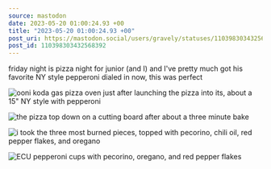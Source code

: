 ```yaml
---
source: mastodon
date: 2023-05-20 01:00:24.93 +00
title: "2023-05-20 01:00:24.93 +00"
post_uri: https://mastodon.social/users/gravely/statuses/110398303432568392
post_id: 110398303432568392
---
```

friday night is pizza night for junior (and I) and I've pretty much got his favorite NY style pepperoni dialed in now, this was perfect


![ooni koda gas pizza oven just after launching the pizza into its, about a 15" NY style with pepperoni ](/images/110398302049938238.jpeg)

![the pizza top down on a cutting board after about a three minute bake](/images/110398302264707947.jpeg)

![i took the three most burned pieces, topped with pecorino, chili oil, red pepper flakes, and oregano](/images/110398302598152210.jpeg)

![ECU pepperoni cups with pecorino, oregano, and red pepper flakes](/images/110398302811746502.jpeg)


